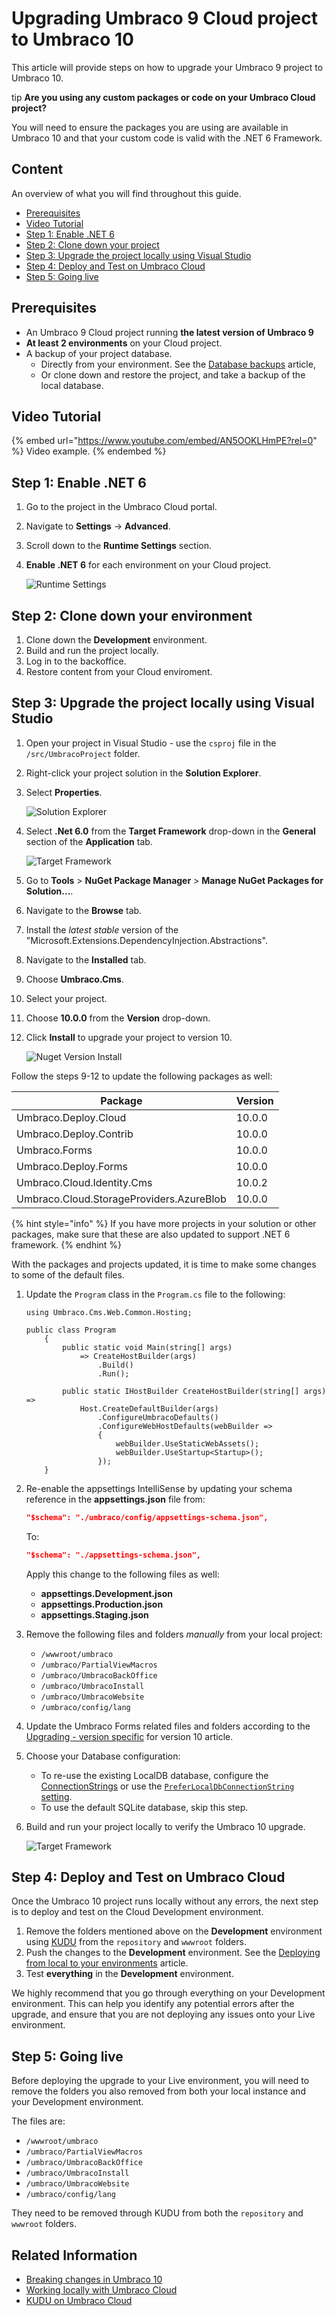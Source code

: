 # Upgrading Umbraco 9 Cloud project to Umbraco 10

This article will provide steps on how to upgrade your Umbraco 9 project to Umbraco 10.

tip **Are you using any custom packages or code on your Umbraco Cloud project?**

You will need to ensure the packages you are using are available in Umbraco 10 and that your custom code is valid with the .NET 6 Framework.

## Content

An overview of what you will find throughout this guide.

* [Prerequisites](upgrading-from-9-10.md#prerequisites)
* [Video Tutorial](upgrading-from-9-10.md#video-tutorial)
* [Step 1: Enable .NET 6](upgrading-from-9-10.md#step-1-enable-net-6)
* [Step 2: Clone down your project](upgrading-from-9-10.md#step-2-clone-down-your-environment)
* [Step 3: Upgrade the project locally using Visual Studio](upgrading-from-9-10.md#step-3-upgrade-the-project-locally-using-visual-studio)
* [Step 4: Deploy and Test on Umbraco Cloud](upgrading-from-9-10.md#step-4-deploy-and-test-on-umbraco-cloud)
* [Step 5: Going live](upgrading-from-9-10.md#step-5-going-live)

## Prerequisites

* An Umbraco 9 Cloud project running **the latest version of Umbraco 9**
* **At least 2 environments** on your Cloud project.
* A backup of your project database.
  * Directly from your environment. See the [Database backups](../databases/backups.md) article,
  * Or clone down and restore the project, and take a backup of the local database.

## Video Tutorial

{% embed url="https://www.youtube.com/embed/AN5OOKLHmPE?rel=0" %}
Video example.
{% endembed %}

## Step 1: Enable .NET 6

1. Go to the project in the Umbraco Cloud portal.
2. Navigate to **Settings** -> **Advanced**.
3. Scroll down to the **Runtime Settings** section.
4.  **Enable .NET 6** for each environment on your Cloud project.

    ![Runtime Settings](images/Runtime-Settings.png)

## Step 2: Clone down your environment

1. Clone down the **Development** environment.
2. Build and run the project locally.
3. Log in to the backoffice.
4. Restore content from your Cloud enviroment.

## Step 3: Upgrade the project locally using Visual Studio

1. Open your project in Visual Studio - use the `csproj` file in the `/src/UmbracoProject` folder.
2. Right-click your project solution in the **Solution Explorer**.
3.  Select **Properties**.

    ![Solution Explorer](images/Solution-Explorer.png)
4.  Select **.Net 6.0** from the **Target Framework** drop-down in the **General** section of the **Application** tab.

    ![Target Framework](images/Target-Framework.png)
5. Go to **Tools** > **NuGet Package Manager** > **Manage NuGet Packages for Solution...**.
6. Navigate to the **Browse** tab.
7. Install the _latest stable_ version of the "Microsoft.Extensions.DependencyInjection.Abstractions".
8. Navigate to the **Installed** tab.
9. Choose **Umbraco.Cms**.
10. Select your project.
11. Choose **10.0.0** from the **Version** drop-down.
12. Click **Install** to upgrade your project to version 10.

    ![Nuget Version Install](images/Nuget-Version-Install.png)

Follow the steps 9-12 to update the following packages as well:

| Package                                  | Version |
| ---------------------------------------- | ------- |
| Umbraco.Deploy.Cloud                     | 10.0.0  |
| Umbraco.Deploy.Contrib                   | 10.0.0  |
| Umbraco.Forms                            | 10.0.0  |
| Umbraco.Deploy.Forms                     | 10.0.0  |
| Umbraco.Cloud.Identity.Cms               | 10.0.2  |
| Umbraco.Cloud.StorageProviders.AzureBlob | 10.0.0  |

{% hint style="info" %}
If you have more projects in your solution or other packages, make sure that these are also updated to support .NET 6 framework.
{% endhint %}

With the packages and projects updated, it is time to make some changes to some of the default files.

1.  Update the `Program` class in the `Program.cs` file to the following:

    ```
    using Umbraco.Cms.Web.Common.Hosting;

    public class Program
        {
            public static void Main(string[] args)
                => CreateHostBuilder(args)
                    .Build()
                    .Run();

            public static IHostBuilder CreateHostBuilder(string[] args) =>
                Host.CreateDefaultBuilder(args)
                    .ConfigureUmbracoDefaults()
                    .ConfigureWebHostDefaults(webBuilder =>
                    {
                        webBuilder.UseStaticWebAssets();
                        webBuilder.UseStartup<Startup>();
                    });
        }
    ```
2.  Re-enable the appsettings IntelliSense by updating your schema reference in the **appsettings.json** file from:

    ```json
    "$schema": "./umbraco/config/appsettings-schema.json",
    ```

    To:

    ```json
    "$schema": "./appsettings-schema.json",
    ```

    Apply this change to the following files as well:

    * **appsettings.Development.json**
    * **appsettings.Production.json**
    * **appsettings.Staging.json**
3. Remove the following files and folders _manually_ from your local project:
   * `/wwwroot/umbraco`
   * `/umbraco/PartialViewMacros`
   * `/umbraco/UmbracoBackOffice`
   * `/umbraco/UmbracoInstall`
   * `/umbraco/UmbracoWebsite`
   * `/umbraco/config/lang`
4. Update the Umbraco Forms related files and folders according to the [Upgrading - version specific](../../umbraco-forms/installation/version-specific.md) for version 10 article.
5. Choose your Database configuration:
   * To re-use the existing LocalDB database, configure the [ConnectionStrings](../../umbraco-deploy/upgrades/version-specific.md#database-initialization) or use the [`PreferLocalDbConnectionString` setting](../../umbraco-deploy/deploy-settings.md#preferlocaldbconnectionstring).
   * To use the default SQLite database, skip this step.
6.  Build and run your project locally to verify the Umbraco 10 upgrade.

    ![Target Framework](images/verify-v10-upgrade-locally.png)

## Step 4: Deploy and Test on Umbraco Cloud

Once the Umbraco 10 project runs locally without any errors, the next step is to deploy and test on the Cloud Development environment.

1. Remove the folders mentioned above on the **Development** environment using [KUDU](../set-up/power-tools/) from the `repository` and `wwwroot` folders.
2. Push the changes to the **Development** environment. See the [Deploying from local to your environments](../deployment/local-to-cloud.md) article.
3. Test **everything** in the **Development** environment.

We highly recommend that you go through everything on your Development environment. This can help you identify any potential errors after the upgrade, and ensure that you are not deploying any issues onto your Live environment.

## Step 5: Going live

Before deploying the upgrade to your Live environment, you will need to remove the folders you also removed from both your local instance and your Development environment.

The files are:

* `/wwwroot/umbraco`
* `/umbraco/PartialViewMacros`
* `/umbraco/UmbracoBackOffice`
* `/umbraco/UmbracoInstall`
* `/umbraco/UmbracoWebsite`
* `/umbraco/config/lang`

They need to be removed through KUDU from both the `repository` and `wwwroot` folders.

## Related Information

* [Breaking changes in Umbraco 10](../../umbraco-cms/fundamentals/setup/upgrading/umbraco10-breaking-changes.md)
* [Working locally with Umbraco Cloud](../set-up/working-locally.md)
* [KUDU on Umbraco Cloud](../set-up/power-tools/)
